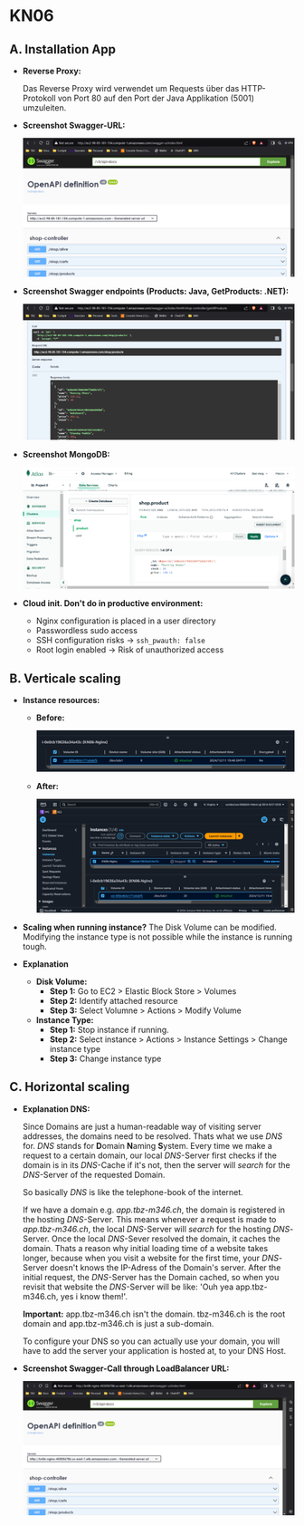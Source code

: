 # KN06

## A. Installation App

- **Reverse Proxy:**

    Das Reverse Proxy wird verwendet um Requests über das HTTP-Protokoll
    von Port 80 auf den Port der Java Applikation (5001) umzuleiten.

- **Screenshot Swagger-URL:**
  
  ![Swagger Website](../../x-res/06/SWAGGER-URL.png)

- **Screenshot Swagger endpoints (Products: Java, GetProducts: .NET):**

  ![Swagger Website](../../x-res/06/SWAGGER-PRODUCTS.png)

- **Screenshot MongoDB:**

  ![Screenshot MongoDB Collections](../../x-res/06/MONGODB.png)

- **Cloud init. Don't do in productive environment:**
  - Nginx configuration is placed in a user directory
  - Passwordless sudo access
  - SSH configuration risks -> `ssh_pwauth: false`
  - Root login enabled -> Risk of unauthorized access

## B. Verticale scaling

- **Instance resources:**
  - **Before:**

    ![Resources of EC2 Instance before scaling](../../x-res/06/BEFORE-SCALING.png)

  - **After:**

    ![Resources of EC2 Instance after scaling](../../x-res/06/AFTER-SCALING.png)

- **Scaling when running instance?**
  The Disk Volume can be modified. Modifying the instance type is not possible
  while the instance is running tough.

- **Explanation**
  - **Disk Volume:**
    - **Step 1:** Go to EC2 > Elastic Block Store > Volumes
    - **Step 2:** Identify attached resource
    - **Step 3:** Select Volumne > Actions > Modify Volume
  - **Instance Type:**
    - **Step 1:** Stop instance if running.
    - **Step 2:** Select instance > Actions > Instance Settings > Change instance type
    - **Step 3:** Change instance type

## C. Horizontal scaling

- **Explanation DNS:**

  Since Domains are just a human-readable way of visiting server addresses,
  the domains need to be resolved. Thats what we use *DNS* for.
  *DNS* stands for **D**omain **N**aming **S**ystem. Every time we make a request
  to a certain domain, our local *DNS*-Server first checks if the domain is in
  its *DNS*-Cache if it's not, then the server will *search* for the *DNS*-Server
  of the requested Domain.

  So basically *DNS* is like the telephone-book of the internet.

  If we have a domain e.g. *app.tbz-m346.ch*,
  the domain is registered in the hosting *DNS*-Server.
  This means whenever a request is made to *app.tbz-m346.ch*,
  the local *DNS*-Server will *search* for the hosting *DNS*-Server.
  Once the local *DNS*-Sever resolved the domain, it caches the domain.
  Thats a reason why initial loading time of a website takes longer,
  because when you visit a website for the first time, your *DNS*-Server
  doesn't knows the IP-Adress of the Domain's server. After the initial
  request, the *DNS*-Server has the Domain cached, so when you revisit that
  website the *DNS*-Server will be like: 'Ouh yea app.tbz-m346.ch, yes i know them!'.

  **Important:** app.tbz-m346.ch isn't the domain. tbz-m346.ch is the root domain
  and app.tbz-m346.ch is just a sub-domain.

  To configure your DNS so you can actually use your domain,
  you will have to add the server your application is hosted at,
  to your DNS Host.

- **Screenshot Swagger-Call through LoadBalancer URL:**

  ![Swagger-Call through LoadBalancer URL](../../x-res/06/LOADBALANCER.png)
